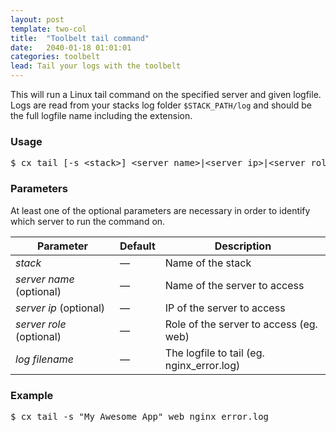 ```yaml
---
layout: post
template: two-col
title:  "Toolbelt tail command"
date:   2040-01-18 01:01:01
categories: toolbelt
lead: Tail your logs with the toolbelt
---
```


This will run a Linux tail command on the specified server and given logfile. Logs are read from your stacks log folder `$STACK_PATH/log` and should be the full logfile name including the extension.

<h3 id="usage">Usage</h3>

<pre class="prettyprint">
$ cx tail [-s &lt;stack&gt;] &lt;server name&gt;|&lt;server ip&gt;|&lt;server role&gt; &lt;log filename&gt;
</pre>

<h3 id="parameters">Parameters</h3>
At least one of the optional parameters are necessary in order to identify which server to run the command on.

<table class='table table-bordered table-striped table-small'>
    <thead>
        <tr>
            <th align="center">Parameter</th>
            <th align="center">Default</th>
            <th align="center">Description</th>
        </tr>
    </thead>
    <tbody>
        <tr>
            <td><i>stack</i></td>
            <td>&mdash;</td>
            <td>Name of the stack</td>
        </tr>
        <tr>
            <td><i>server name</i> (optional)</td>
            <td>&mdash;</td>
            <td>Name of the server to access</td>
        </tr>
        <tr>
            <td><i>server ip</i> (optional)</td>
            <td>&mdash;</td>
            <td>IP of the server to access</td>
        </tr>
        <tr>
            <td><i>server role</i> (optional)</td>
            <td>&mdash;</td>
            <td>Role of the server to access (eg. web)</td>
        </tr>
        <tr>
            <td><i>log filename</i></td>
            <td>&mdash;</td>
            <td>The logfile to tail (eg. nginx_error.log)</td>
        </tr>        
    </tbody>
</table>

<h3 id="examples">Example</h3>

<pre class="prettyprint">
$ cx tail -s "My Awesome App" web nginx_error.log
</pre>